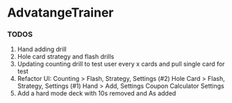 # AdvatangeTrainer

### TODOS
1. Hand adding drill
2. Hole card strategy and flash drills
3. Updating counting drill to test user every x cards and pull single card for test
4. Refactor UI: 
Counting > Flash, Strategy, Settings
(#2) Hole Card > Flash, Strategy, Settings
(#1) Hand > Add, Settings
Coupon Calculator
Settings
5. Add a hard mode deck with 10s removed and As added
